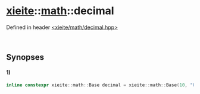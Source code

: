 # [xieite](../xieite.md)\:\:[math](../math.md)\:\:decimal
Defined in header [<xieite/math/decimal.hpp>](../../include/xieite/math/decimal.hpp)

&nbsp;

## Synopses
#### 1)
```cpp
inline constexpr xieite::math::Base decimal = xieite::math::Base(10, "0123456789", '-');
```
